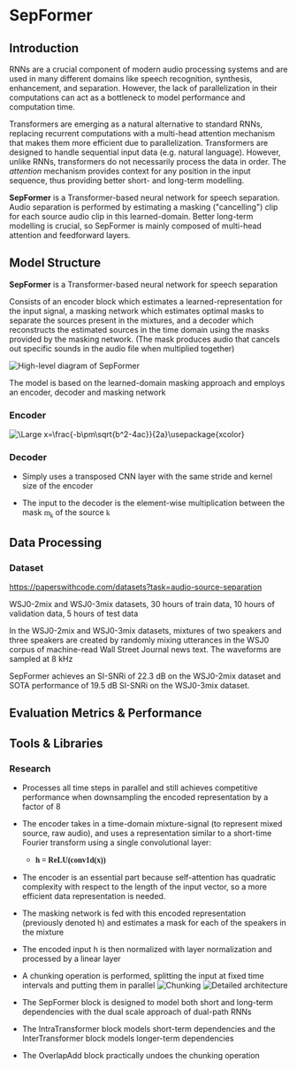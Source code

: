 <style>
    .math {
        font-family: "Cambria Math";
        font-style: normal;
    }
</style>

# SepFormer

## Introduction

RNNs are a crucial component of modern audio processing systems and are used in many different domains like speech recognition, synthesis, enhancement, and separation. However, the lack of parallelization in their computations can act as a bottleneck to model performance and computation time.

Transformers are emerging as a natural alternative to standard RNNs, replacing recurrent computations with a multi-head attention mechanism that makes them more efficient due to parallelization. Transformers are designed to handle sequential input data (e.g. natural language). However, unlike RNNs, transformers do not necessarily process the data in order. The *attention* mechanism provides context for any position in the input sequence, thus providing better short- and long-term modelling.

**SepFormer** is a Transformer-based neural network for speech separation. Audio separation is performed by estimating a masking ("cancelling") clip for each source audio clip in this learned-domain. Better long-term modelling is crucial, so SepFormer is mainly composed of multi-head attention and feedforward layers.

## Model Structure

**SepFormer** is a Transformer-based neural network for speech separation

Consists of an encoder block which estimates a learned-representation for the input signal, a masking network which estimates optimal masks to separate the sources present in the mixtures, and a decoder which reconstructs the estimated sources in the time domain using the masks provided by the masking network. (The mask produces audio that cancels out specific sounds in the audio file when multiplied together)

![High-level diagram of SepFormer](/sepformer_high_level.png)

The model is based on the learned-domain masking approach and employs an encoder, decoder and masking network

### Encoder

<img src="https://latex.codecogs.com/svg.latex?\Large&space;x=\frac{-b\pm\sqrt{b^2-4ac}}{2a}" title="\Large x=\frac{-b\pm\sqrt{b^2-4ac}}{2a}\usepackage{xcolor}" />


### Decoder

- Simply uses a transposed CNN layer with the same stride and kernel size of the encoder

- The input to the decoder is the element-wise multiplication between the mask <i class="math">m<sub>k</sub></i> of the source <i class="math">k</i>

## Data Processing

### Dataset


https://paperswithcode.com/datasets?task=audio-source-separation

WSJ0-2mix and WSJ0-3mix datasets, 30 hours of train data, 10 hours of validation data, 5 hours of test data

In the WSJ0-2mix and WSJ0-3mix datasets, mixtures of two speakers and three speakers are created by randomly mixing utterances in the WSJ0 corpus of machine-read Wall Street Journal news text. The waveforms are sampled at 8 kHz

SepFormer achieves an SI-SNRi of 22.3 dB on the WSJ0-2mix dataset and SOTA performance of 19.5 dB SI-SNRi on the WSJ0-3mix dataset.

## Evaluation Metrics & Performance



## Tools & Libraries 

### Research

- Processes all time steps in parallel and still achieves competitive performance when downsampling the encoded representation by a factor of 8

- The encoder takes in a time-domain mixture-signal (to represent mixed source, raw audio), and uses a representation similar to a short-time Fourier transform using a single convolutional layer:

    - <strong><i class="math">h = ReLU(conv1d(x))</i></strong>

- The encoder is an essential part because self-attention has quadratic complexity with respect to the length of the input vector, so a more efficient data representation is needed.

- The masking network is fed with this encoded representation (previously denoted h) and estimates a mask for each of the speakers in the mixture

- The encoded input h is then normalized with layer normalization and processed by a linear layer

- A chunking operation is performed, splitting the input at fixed time intervals and putting them in parallel
![Chunking](/sepformer_chunking.png)
![Detailed architecture](/sepformer_detailed_structure.png)

- The SepFormer block is designed to model both short and long-term dependencies with the dual scale approach of dual-path RNNs

- The IntraTransformer block models short-term dependencies and the InterTransformer block models longer-term dependencies

- The OverlapAdd block practically undoes the chunking operation